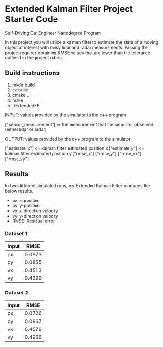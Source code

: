# Extended Kalman Filter Project Starter Code
Self-Driving Car Engineer Nanodegree Program

In this project you will utilize a kalman filter to estimate the state of a moving object of interest with noisy lidar and radar measurements. Passing the project requires obtaining RMSE values that are lower than the tolerance outlined in the project rubric. 

## Build instructions

1. mkdir build
2. cd build
3. cmake ..
4. make
5. ./ExtendedKF  

INPUT: values provided by the simulator to the c++ program

["sensor_measurement"] => the measurement that the simulator observed (either lidar or radar)

OUTPUT: values provided by the c++ program to the simulator

["estimate_x"] <= kalman filter estimated position x
["estimate_y"] <= kalman filter estimated position y
["rmse_x"]
["rmse_y"]
["rmse_vx"]
["rmse_vy"]  

## Results
In two different simulated runs, my Extended Kalman Filter produces the below results.  
* px: x-position
* py: y-position
* vx: x-direction velocity
* vy: y-direction velocity 
* RMSE: Residual error

### Dataset 1

| Input |   RMSE   |
| ----- | ------- |
|  px   | 0.0973 |
|  py   | 0.0855 |
|  vx   | 0.4513 |
|  vy   | 0.4399 |


### Dataset 2

| Input |   RMSE   |
| ----- | ------- |
|  px   | 0.0726 |
|  py   | 0.0967 |
|  vx   | 0.4579 |
|  vy   | 0.4966 |
